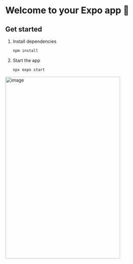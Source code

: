 # Welcome to your Expo app 👋
## Get started

1. Install dependencies

   ```bash
   npm install
   ```

2. Start the app

   ```bash
   npx expo start
   ```

<img width="360" height="572" alt="image" src="https://github.com/user-attachments/assets/3401d762-ecf9-4183-9c95-2bfff149dd1d" />
